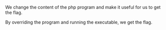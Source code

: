 We change the content of the php program and make it useful for us to get the flag.

By overriding the program and running the executable, we get the flag.
